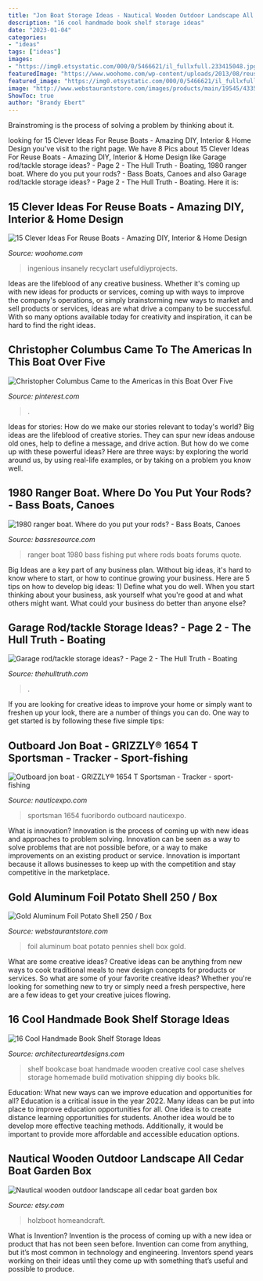 ```yaml
---
title: "Jon Boat Storage Ideas - Nautical Wooden Outdoor Landscape All Cedar Boat Garden Box"
description: "16 cool handmade book shelf storage ideas"
date: "2023-01-04"
categories:
- "ideas"
tags: ["ideas"]
images:
- "https://img0.etsystatic.com/000/0/5466621/il_fullxfull.233415048.jpg"
featuredImage: "https://www.woohome.com/wp-content/uploads/2013/08/reuse-old-boat-1-1.jpg"
featured_image: "https://img0.etsystatic.com/000/0/5466621/il_fullxfull.233415048.jpg"
image: "http://www.webstaurantstore.com/images/products/main/19545/43356/gold-aluminum-foil-potato-shell-250-box.jpg"
ShowToc: true
author: "Brandy Ebert"
---
```



Brainstroming is the process of solving a problem by thinking about it.

	

		
looking for 15 Clever Ideas For Reuse Boats - Amazing DIY, Interior &amp; Home Design you've visit to the right page. We have 8 Pics about 15 Clever Ideas For Reuse Boats - Amazing DIY, Interior &amp; Home Design like Garage rod/tackle storage ideas? - Page 2 - The Hull Truth - Boating, 1980 ranger boat. Where do you put your rods? - Bass Boats, Canoes and also Garage rod/tackle storage ideas? - Page 2 - The Hull Truth - Boating. Here it is:
		
    
## 15 Clever Ideas For Reuse Boats - Amazing DIY, Interior &amp; Home Design

<img loading=lazy src="https://www.woohome.com/wp-content/uploads/2013/08/reuse-old-boat-1-1.jpg" onerror="this.onerror=null;this.src='https://tse4.mm.bing.net/th?id=OIP.sNviKvGimZT5nsSm9Qhw1gHaLC&amp;pid=15.1';" alt="15 Clever Ideas For Reuse Boats - Amazing DIY, Interior &amp; Home Design">

_Source: woohome.com_

>ingenious insanely recyclart usefuldiyprojects. 

	

Ideas are the lifeblood of any creative business. Whether it's coming up with new ideas for products or services, coming up with ways to improve the company's operations, or simply brainstorming new ways to market and sell products or services, ideas are what drive a company to be successful. With so many options available today for creativity and inspiration, it can be hard to find the right ideas.

    
## Christopher Columbus Came To The Americas In This Boat Over Five

<img loading=lazy src="https://i.pinimg.com/736x/e6/36/41/e6364143630c9b355d1ba9081f7c8c57.jpg" onerror="this.onerror=null;this.src='https://tse4.mm.bing.net/th?id=OIP.rvQ35-JiM9X0LzsLEMWlwgHaEy&amp;pid=15.1';" alt="Christopher Columbus Came to the Americas in this Boat Over Five">

_Source: pinterest.com_

>. 

	

Ideas for stories: How do we make our stories relevant to today's world?
Big ideas are the lifeblood of creative stories. They can spur new ideas andouse old ones, help to define a message, and drive action. But how do we come up with these powerful ideas? Here are three ways: by exploring the world around us, by using real-life examples, or by taking on a problem you know well.

    
## 1980 Ranger Boat. Where Do You Put Your Rods? - Bass Boats, Canoes

<img loading=lazy src="https://www.bassresource.com/bass-fishing-forums/uploads/monthly_2019_04/ad_1543892406714.jpg.99743993990130b153968950004e7dc0.jpg" onerror="this.onerror=null;this.src='https://tse4.mm.bing.net/th?id=OIP.BqbuPxdgsAouzflDbb1bhgHaJ4&amp;pid=15.1';" alt="1980 ranger boat. Where do you put your rods? - Bass Boats, Canoes">

_Source: bassresource.com_

>ranger boat 1980 bass fishing put where rods boats forums quote. 

	

Big Ideas are a key part of any business plan. Without big ideas, it's hard to know where to start, or how to continue growing your business. Here are 5 tips on how to develop big ideas: 1) Define what you do well. When you start thinking about your business, ask yourself what you're good at and what others might want. What could your business do better than anyone else?

    
## Garage Rod/tackle Storage Ideas? - Page 2 - The Hull Truth - Boating

<img loading=lazy src="https://www.thehulltruth.com/attachment.php?attachmentid=638157&amp;stc=1&amp;d=1459897848" onerror="this.onerror=null;this.src='https://tse2.mm.bing.net/th?id=OIP.cuaOabpcK6TCKnBeAmrQMAHaJ4&amp;pid=15.1';" alt="Garage rod/tackle storage ideas? - Page 2 - The Hull Truth - Boating">

_Source: thehulltruth.com_

>. 

	

If you are looking for creative ideas to improve your home or simply want to freshen up your look, there are a number of things you can do. One way to get started is by following these five simple tips: 

    
## Outboard Jon Boat - GRIZZLY® 1654 T Sportsman - Tracker - Sport-fishing

<img loading=lazy src="https://img.nauticexpo.com/images_ne/photo-g/20842-9718493.jpg" onerror="this.onerror=null;this.src='https://tse1.mm.bing.net/th?id=OIP.cSWmBYaZm4pV5OvmG2ZgKwHaE8&amp;pid=15.1';" alt="Outboard jon boat - GRIZZLY® 1654 T Sportsman - Tracker - sport-fishing">

_Source: nauticexpo.com_

>sportsman 1654 fuoribordo outboard nauticexpo. 

	

What is innovation?
Innovation is the process of coming up with new ideas and approaches to problem solving. Innovation can be seen as a way to solve problems that are not possible before, or a way to make improvements on an existing product or service. Innovation is important because it allows businesses to keep up with the competition and stay competitive in the marketplace.

    
## Gold Aluminum Foil Potato Shell 250 / Box

<img loading=lazy src="http://www.webstaurantstore.com/images/products/main/19545/43356/gold-aluminum-foil-potato-shell-250-box.jpg" onerror="this.onerror=null;this.src='https://tse2.mm.bing.net/th?id=OIP.AinjCcc7f0IyXrNYrNXHjwHaHa&amp;pid=15.1';" alt="Gold Aluminum Foil Potato Shell 250 / Box">

_Source: webstaurantstore.com_

>foil aluminum boat potato pennies shell box gold. 

	

What are some creative ideas?
Creative ideas can be anything from new ways to cook traditional meals to new design concepts for products or services. So what are some of your favorite creative ideas? Whether you're looking for something new to try or simply need a fresh perspective, here are a few ideas to get your creative juices flowing.

    
## 16 Cool Handmade Book Shelf Storage Ideas

<img loading=lazy src="https://www.architectureartdesigns.com/wp-content/uploads/2014/04/16-Cool-Handmade-Book-Shelf-Storage-Ideas-10-630x845.jpg" onerror="this.onerror=null;this.src='https://tse2.mm.bing.net/th?id=OIP.cF0TUydDf4gpGnGCAQDO-gHaJ7&amp;pid=15.1';" alt="16 Cool Handmade Book Shelf Storage Ideas">

_Source: architectureartdesigns.com_

>shelf bookcase boat handmade wooden creative cool case shelves storage homemade build motivation shipping diy books blk. 

	

Education: What new ways can we improve education and opportunities for all?
Education is a critical issue in the year 2022. Many ideas can be put into place to improve education opportunities for all. One idea is to create distance learning opportunities for students. Another idea would be to develop more effective teaching methods. Additionally, it would be important to provide more affordable and accessible education options.

    
## Nautical Wooden Outdoor Landscape All Cedar Boat Garden Box

<img loading=lazy src="https://img0.etsystatic.com/000/0/5466621/il_fullxfull.233415048.jpg" onerror="this.onerror=null;this.src='https://tse1.mm.bing.net/th?id=OIP.vE35ACDXIiYIT-yoP7J6agHaKs&amp;pid=15.1';" alt="Nautical wooden outdoor landscape all cedar boat garden box">

_Source: etsy.com_

>holzboot homeandcraft. 

	

What is Invention?
Invention is the process of coming up with a new idea or product that has not been seen before. Invention can come from anything, but it’s most common in technology and engineering. Inventors spend years working on their ideas until they come up with something that’s useful and possible to produce.

